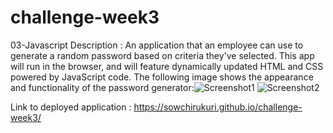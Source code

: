 # challenge-week3
03-Javascript
Description : An application that an employee can use to generate a random password based on criteria they've selected. This app will run in the browser, and will feature dynamically updated HTML and CSS powered by JavaScript code. The following image shows the appearance and functionality of the password generator:![Screenshot1](https://github.com/Sowchirukuri/challenge-week3/assets/129994937/77b656c4-e6aa-4605-858f-f2f509056631)
![Screenshot2](https://github.com/Sowchirukuri/challenge-week3/assets/129994937/e11384fe-fd4e-4307-868f-7352ac48c71c)

Link to deployed application : https://sowchirukuri.github.io/challenge-week3/
